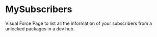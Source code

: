 # MySubscribers
Visual Force Page to list all the information of your subscribers from a unlocked packages in a dev hub.

